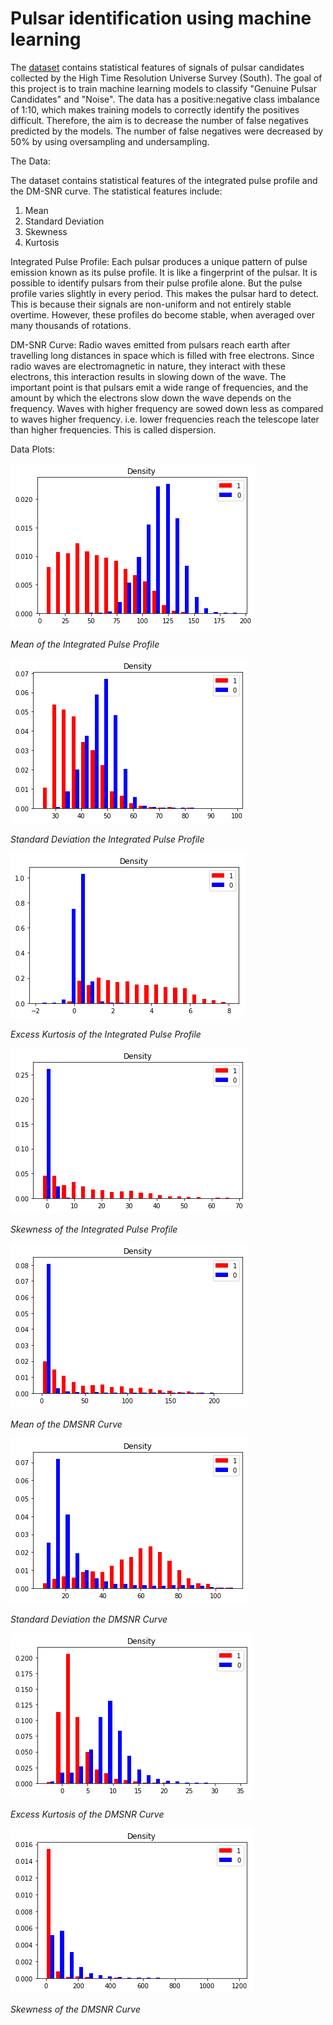 # Pulsar identification using machine learning

The [dataset](https://archive.ics.uci.edu/ml/datasets/HTRU2) contains statistical features of signals of pulsar candidates collected by the High Time Resolution Universe Survey (South). The goal of this project is to train machine learning models to classify "Genuine Pulsar Candidates" and "Noise". The data has a positive:negative class imbalance of 1:10, which makes training models to correctly identify the positives difficult. Therefore, the aim is to decrease the number of false negatives predicted by the models.
The number of false negatives were decreased by 50% by using oversampling and undersampling.

The Data:

The dataset contains statistical features of the integrated pulse profile and the DM-SNR curve.
The statistical features include:
1. Mean
2. Standard Deviation
3. Skewness
4. Kurtosis

Integrated Pulse Profile:
Each pulsar produces a unique pattern of pulse emission known as its pulse profile. It is like a fingerprint of the pulsar. It is possible to identify pulsars from their pulse profile alone. But the pulse profile varies slightly in every period. This makes the pulsar hard to detect. This is because their signals are non-uniform and not entirely stable overtime. However, these profiles do become stable, when averaged over many thousands of rotations.

DM-SNR Curve:
Radio waves emitted from pulsars reach earth after travelling long distances in space which is filled with free electrons. Since radio waves are electromagnetic in nature, they interact with these electrons, this interaction results in slowing down of the wave. The important point is that pulsars emit a wide range of frequencies, and the amount by which the electrons slow down the wave depends on the frequency. Waves with higher frequency are sowed down less as compared to waves higher frequency. i.e. lower frequencies reach the telescope later than higher frequencies. This is called dispersion.

Data Plots:


![Mean of the Integrated Pulse Profile](/Visualization/img/mean_ipp.png)

*Mean of the Integrated Pulse Profile*

![Standard Deviation the Integrated Pulse Profile](/Visualization/img/stddev-ipp.png)

*Standard Deviation the Integrated Pulse Profile*

![Excess Kurtosis of the Integrated Pulse Profile](/Visualization/img/ek-ipp.png)

*Excess Kurtosis of the Integrated Pulse Profile*

![Skewness of the Integrated Pulse Profile](/Visualization/img/sk-ipp.png)

*Skewness of the Integrated Pulse Profile*


![Mean of the DMSNR Curve](/Visualization/img/mean-dmsnr.png)

*Mean of the DMSNR Curve*

![Standard Deviation the DMSNR Curve](/Visualization/img/stddev-dmsnr.png)

*Standard Deviation the DMSNR Curve*

![Excess Kurtosis of the DMSNR Curve](/Visualization/img/ek-dmsnr.png)

*Excess Kurtosis of the DMSNR Curve*

![Skewness of the DMSNR Curve](/Visualization/img/sk-dmsnr.png)

*Skewness of the DMSNR Curve*

